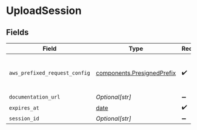 # UploadSession


## Fields

| Field                                                                                                                                                                                                                   | Type                                                                                                                                                                                                                    | Required                                                                                                                                                                                                                | Description                                                                                                                                                                                                             |
| ----------------------------------------------------------------------------------------------------------------------------------------------------------------------------------------------------------------------- | ----------------------------------------------------------------------------------------------------------------------------------------------------------------------------------------------------------------------- | ----------------------------------------------------------------------------------------------------------------------------------------------------------------------------------------------------------------------- | ----------------------------------------------------------------------------------------------------------------------------------------------------------------------------------------------------------------------- |
| `aws_prefixed_request_config`                                                                                                                                                                                           | [components.PresignedPrefix](../../models/components/presignedprefix.md)                                                                                                                                                | :heavy_check_mark:                                                                                                                                                                                                      | The request configuration used for uploading files. Set each file key to `<org_id>/<workspace_id>/<session_id>/${filename}`, where filename is <file_name>.<txt\|pdf> or <file_name>.<txt\|pdf>.meta.json for meta files. |
| `documentation_url`                                                                                                                                                                                                     | *Optional[str]*                                                                                                                                                                                                         | :heavy_minus_sign:                                                                                                                                                                                                      | The URL to the documentation of the session.                                                                                                                                                                            |
| `expires_at`                                                                                                                                                                                                            | [date](https://docs.python.org/3/library/datetime.html#date-objects)                                                                                                                                                    | :heavy_check_mark:                                                                                                                                                                                                      | The time when the session expires.                                                                                                                                                                                      |
| `session_id`                                                                                                                                                                                                            | *Optional[str]*                                                                                                                                                                                                         | :heavy_minus_sign:                                                                                                                                                                                                      | Unique identifier of a session.                                                                                                                                                                                         |